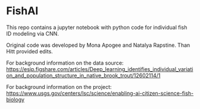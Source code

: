 # FishAI

This repo contains a jupyter notebook with python code for individual fish ID modeling via CNN.

Original code was developed by Mona Apogee and Natalya Rapstine. Than Hitt provided edits.

For background information on the data source: https://esip.figshare.com/articles/Deep_learning_identifies_individual_variation_and_population_structure_in_native_brook_trout/12602114/1

For background information on the project:
https://www.usgs.gov/centers/lsc/science/enabling-ai-citizen-science-fish-biology
